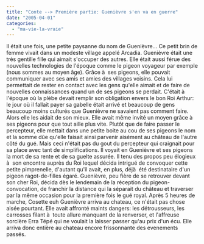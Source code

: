```yaml
---
title: "Conte --> Première partie: Guenièvre s'en va en guerre"
date: "2005-04-01"
categories: 
  - "ma-vie-la-vraie"
---
```


Il était une fois, une petite paysanne du nom de Guenièvre... Ce petit brin de femme vivait dans un modeste village appelé Arcadia. Guenièvre était une très gentille fille qui aimait s'occuper des autres. Elle était aussi férue des nouvelles technologies de l'époque comme le pigeon voyageur par exemple (nous sommes au moyen âge). Grâce à  ses pigeons, elle pouvait communiquer avec ses amis et amies des villages voisins. Cela lui permettait de rester en contact avec les gens qu'elle aimait et de faire de nouvelles connaissances quand un de ses pigeons se perdait. C'était à  l'époque où la plèbe devait remplir son obligation envers le bon Roi Arthur: le jour où il fallait payer sa gabelle était arrivé et beaucoup de gens beaucoup moins culturés que Guenièvre ne savaient pas comment faire. Alors elle les aidait de son mieux. Elle avait même invité un moyen grâce à  ses pigeons pour que tout aille plus vite. Plutôt que de faire passer le percepteur, elle mettait dans une petite boite au cou de ses pigeons le nom et la somme dûe qu'elle faisait ainsi parvenir aisément au château de l'autre côté du gué. Mais ceci n'était pas du gout du percepteur qui craignait pour sa place avec tant de simplifications. Il voyait en Guenièvre et ses pigeons la mort de sa rente et de sa guelte assurée. Il tenu des propos peu élogieux à  son encontre auprès du Roi lequel décida intrigué de convoquer cette petite pimprenelle, d'autant qu'il avait, en plus, déjà  été destinataire d'un pigeon ragot-de-filles égaré. Guenièvre, peu fière de se retrouver devant son cher Roi, décida dès le lendemain de la réception du pigeon-convocation, de franchir la distance qui la séparait du château et traverser par la même occasion pour la première fois le gué royal. Après 5 heures de marche, Cosette euh Guenièvre arriva au chateau, ce n'était pas chose aisée pourtant. Elle avait affronté maints dangers: les détrousseurs, les carrosses filant à  toute allure manquant de la renverser, et l'affreuse sorcière Erra Tépé qui ne voulait la laisser passer qu'au prix d'un écu. Elle arriva donc entière au chateau encore frissonnante des evenements passés.
